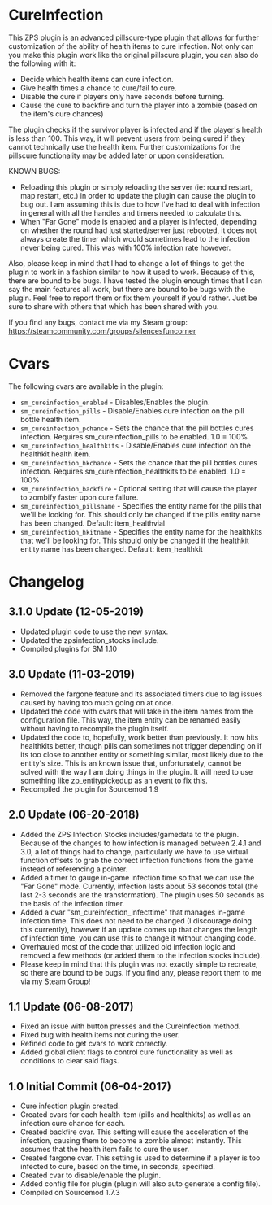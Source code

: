 # CureInfection
This ZPS plugin is an advanced pillscure-type plugin that allows for further customization of the ability of health items to cure infection. Not only can you make this plugin work like the original pillscure plugin, you can also do the following with it:

- Decide which health items can cure infection.
- Give health times a chance to cure/fail to cure.
- Disable the cure if players only have seconds before turning.
- Cause the cure to backfire and turn the player into a zombie (based on the item's cure chances)

The plugin checks if the survivor player is infected and if the player's health is less than 100. This way, it will prevent users from being cured if they cannot technically use the health item. Further customizations for the pillscure functionality may be added later or upon consideration.

KNOWN BUGS:
- Reloading this plugin or simply reloading the server (ie: round restart, map restart, etc.) in order to update the plugin can cause the plugin to bug out. I am assuming this is due to how I've had to deal with infection in general with all the handles and timers needed to calculate this.
- When "Far Gone" mode is enabled and a player is infected, depending on whether the round had just started/server just rebooted, it does not always create the timer which would sometimes lead to the infection never being cured. This was with 100% infection rate however.

Also, please keep in mind that I had to change a lot of things to get the plugin to work in a fashion similar to how it used to work. Because of this, there are bound to be bugs. I have tested the plugin enough times that I can say the main features all work, but there are bound to be bugs with the plugin. Feel free to report them or fix them yourself if you'd rather. Just be sure to share with others that which has been shared with you.

If you find any bugs, contact me via my Steam group: https://steamcommunity.com/groups/silencesfuncorner

# Cvars
The following cvars are available in the plugin:
    
- `sm_cureinfection_enabled` - Disables/Enables the plugin.
- `sm_cureinfection_pills` - Disable/Enables cure infection on the pill bottle health item.
- `sm_cureinfection_pchance` - Sets the chance that the pill bottles cures infection. Requires sm_cureinfection_pills to be enabled. 1.0 = 100%
- `sm_cureinfection_healthkits` - Disable/Enables cure infection on the healthkit health item.
- `sm_cureinfection_hkchance` - Sets the chance that the pill bottles cures infection. Requires sm_cureinfection_healthkits to be enabled. 1.0 = 100%
- `sm_cureinfection_backfire` - Optional setting that will cause the player to zombify faster upon cure failure.
- `sm_cureinfection_pillsname` - Specifies the entity name for the pills that we'll be looking for. This should only be changed if the pills entity name has been changed. Default: item_healthvial
- `sm_cureinfection_hkitname` - Specifies the entity name for the healthkits that we'll be looking for. This should only be changed if the healthkit entity name has been changed. Default: item_healthkit


# Changelog
3.1.0 Update (12-05-2019)
----------------------
- Updated plugin code to use the new syntax.
- Updated the zpsinfection_stocks include.
- Compiled plugins for SM 1.10


3.0 Update (11-03-2019)
----------------------
- Removed the fargone feature and its associated timers due to lag issues caused by having too much going on at once.
- Updated the code with cvars that will take in the item names from the configuration file. This way, the item entity can be renamed easily without having to recompile the plugin itself.
- Updated the code to, hopefully, work better than previously. It now hits healthkits better, though pills can sometimes not trigger depending on if its too close to another entity or something similar, most likely due to the entity's size. This is an known issue that, unfortunately, cannot be solved with the way I am doing things in the plugin. It will need to use something like zp_entitypickedup as an event to fix this.
- Recompiled the plugin for Sourcemod 1.9


2.0 Update (06-20-2018)
----------------------
- Added the ZPS Infection Stocks includes/gamedata to the plugin. Because of the changes to how infection is managed between 2.4.1 and 3.0, a lot of things had to change, particularly we have to use virtual function offsets to grab the correct infection functions from the game instead of referencing a pointer. 
- Added a timer to gauge in-game infection time so that we can use the "Far Gone" mode. Currently, infection lasts about 53 seconds total (the last 2-3 seconds are the transformation). The plugin uses 50 seconds as the basis of the infection timer.
- Added a cvar "sm_cureinfection_infecttime" that manages in-game infection time. This does not need to be changed (I discourage doing this currently), however if an update comes up that changes the length of infection time, you can use this to change it without changing code.
- Overhauled most of the code that utilized old infection logic and removed a few methods (or added them to the infection stocks include).
- Please keep in mind that this plugin was not exactly simple to recreate, so there are bound to be bugs. If you find any, please report them to me via my Steam Group!

1.1 Update (06-08-2017)
-----------------
- Fixed an issue with button presses and the CureInfection method.
- Fixed bug with health items not curing the user.
- Refined code to get cvars to work correctly.
- Added global client flags to control cure functionality as well as conditions to clear said flags.

1.0 Initial Commit (06-04-2017)
-----------------
- Cure infection plugin created.
- Created cvars for each health item (pills and healthkits) as well as an infection cure chance for each.
- Created backfire cvar. This setting will cause the acceleration of the infection, causing them to become a zombie almost instantly. This assumes that the health item fails to cure the user.
- Created fargone cvar. This setting is used to determine if a player is too infected to cure, based on the time, in seconds, specified.
- Created cvar to disable/enable the plugin.
- Added config file for plugin (plugin will also auto generate a config file).
- Compiled on Sourcemod 1.7.3

